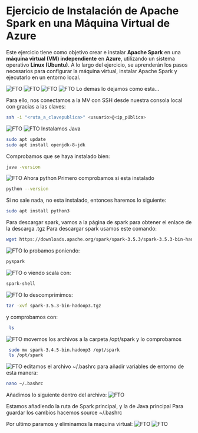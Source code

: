 # Ejercicio de Instalación de Apache Spark en una Máquina Virtual de Azure

Este ejercicio tiene como objetivo crear e instalar **Apache Spark** en una **máquina virtual (VM) independiente** en **Azure**, utilizando un sistema operativo **Linux (Ubuntu)**. A lo largo del ejercicio, se aprenderán los pasos necesarios para configurar la máquina virtual, instalar Apache Spark y ejecutarlo en un entorno local.

   ![FTO](assets/1.png)
   ![FTO](assets/2.png)
   ![FTO](assets/3.png)
   ![FTO](assets/4.png)
   Lo demas lo dejamos como esta...

Para ello, nos conectamos a la MV con SSH desde nuestra consola local con gracias a las claves:
```bash
ssh -i "<ruta_a_clavepublica>" <usuario>@<ip_pública>
```
![FTO](assets/5.png)
![FTO](assets/6.png)
Instalamos Java
```bash
sudo apt update
sudo apt install openjdk-8-jdk
```
Comprobamos que se haya instalado bien:
```bash
java -version 
```
![FTO](assets/7.png)
Ahora python
Primero comprobamos si esta instalado
```bash
python --version
```
Si no sale nada, no esta instalado, entonces haremos lo siguiente:
```bash
sudo apt install python3
```

Para descargar spark, vamos a la página de spark para obtener el enlace de la descarga .tgz 
Para descargar spark usamos este comando:
```bash
wget https://downloads.apache.org/spark/spark-3.5.3/spark-3.5.3-bin-hadoop3.tgz
```
![FTO](assets/8.png)
lo probamos poniendo:
```bash
pyspark
```
![FTO](assets/9.png)
o viendo scala con:
```bash
spark-shell
```
![FTO](assets/10.png)
lo descomprimimos:
```bash
tar -xvf spark-3.5.3-bin-hadoop3.tgz
```
y comprobamos con:
```bash
 ls
```
![FTO](assets/11.png)
movemos los archivos a la carpeta /opt/spark y lo comprobamos 
```bash
 sudo mv spark-3.4.5-bin.hadoop3 /opt/spark
 ls /opt/spark
```
 ![FTO](assets/12.png)
editamos el archivo ~/.bashrc para añadir variables de entorno de esta manera:
```bash
nano ~/.bashrc
```
Añadimos lo siguiente dentro del archivo:
 ![FTO](assets/13.png)

Estamos añadiendo la ruta de Spark principal, y la de Java principal
Para guardar los cambios hacemos source ~/.bashrc

Por ultimo paramos y eliminamos la maquina virtual:
 ![FTO](assets/14.png)
 ![FTO](assets/15.png)


